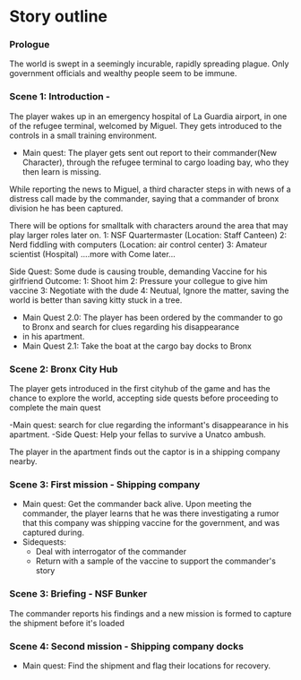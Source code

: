 Story outline
====

### Prologue
The world is swept in a seemingly incurable, rapidly spreading plague.
Only government officials and wealthy people seem to be immune.

### Scene 1: Introduction - 
The player wakes up in an emergency hospital of La Guardia airport, in one of the refugee terminal, welcomed by Miguel.
They gets introduced to the controls in a small training environment.

- Main quest: The player gets sent out report to their commander(New Character), through the refugee terminal to cargo 
loading bay, who they then learn is missing.

While reporting the news to Miguel, a third character steps in with news of a distress call made by the commander, 
saying that a commander of bronx division he has been captured.

There will be options for smalltalk with characters around the area that may play larger roles later on.
1: NSF Quartermaster (Location: Staff Canteen)
2: Nerd fiddling with computers (Location: air control center)
3: Amateur scientist (Hospital)
....more with Come later... 

Side Quest: Some dude is causing trouble, demanding Vaccine for his girlfriend
Outcome: 1: Shoot him
         2: Pressure your collegue to give him vaccine 
         3: Negotiate with the dude
         4: Neutual, Ignore the matter, saving the world is better than saving kitty stuck in a tree.

- Main Quest 2.0: The player has been ordered by the commander to go to Bronx and search for clues regarding his disappearance
- in his apartment.
- Main Quest 2.1: Take the boat at the cargo bay docks to Bronx

### Scene 2: Bronx City Hub
The player gets introduced in the first cityhub of the game and has the chance to explore the world, accepting 
side quests before proceeding to complete the main quest

-Main quest: search for clue regarding the informant's disappearance in his apartment.
-Side Quest: Help your fellas to survive a Unatco ambush.

The player in the apartment finds out the captor is in a shipping company nearby. 


### Scene 3: First mission - Shipping company
- Main quest: Get the commander back alive. Upon meeting the commander, the player learns that he was there investigating a rumor that this company was shipping vaccine for the government, and was captured during.
- Sidequests:
  - Deal with interrogator of the commander
  - Return with a sample of the vaccine to support the commander's story

### Scene 3: Briefing - NSF Bunker
The commander reports his findings and a new mission is formed to capture the shipment before it's loaded

### Scene 4: Second mission - Shipping company docks
- Main quest: Find the shipment and flag their locations for recovery.
